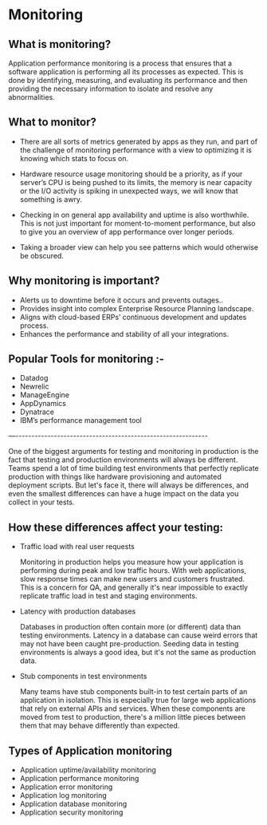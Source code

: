 # Monitoring

## What is monitoring?

Application performance monitoring is a process that ensures that a software application is performing all its processes as expected. This is done by identifying, measuring, and evaluating its performance and then providing the necessary information to isolate and resolve any abnormalities.

## What to monitor?

- There are all sorts of metrics generated by apps as they run, and part of the challenge of monitoring performance with a view to optimizing it is knowing which stats to focus on.

- Hardware resource usage monitoring should be a priority, as if your server’s CPU is being pushed to its limits, the memory is near capacity or the I/O activity is spiking in unexpected ways, we will know that something is awry.

- Checking in on general app availability and uptime is also worthwhile. This is not just important for moment-to-moment performance, but also to give you an overview of app performance over longer periods.

- Taking a broader view can help you see patterns which would otherwise be obscured.

## Why monitoring is important?

- Alerts us to downtime before it occurs and prevents outages..
- Provides insight into complex Enterprise Resource Planning landscape.
- Aligns with cloud-based ERPs’ continuous development and updates process.
- Enhances the performance and stability of all your integrations.

## Popular Tools for monitoring :-

- Datadog
- Newrelic
- ManageEngine
- AppDynamics
- Dynatrace
- IBM’s performance management tool

—------------------------------------------------------------

One of the biggest arguments for testing and monitoring in production is the fact that testing and production environments will always be different.
Teams spend a lot of time building test environments that perfectly replicate production with things like hardware provisioning and automated deployment scripts. But let's face it, there will always be differences, and even the smallest differences can have a huge impact on the data you collect in your tests.

## How these differences affect your testing:

- Traffic load with real user requests

  Monitoring in production helps you measure how your application is performing during peak and low traffic hours. With web applications, slow response times can make new users and customers frustrated. This is a concern for QA, and generally it's near impossible to exactly replicate traffic load in test and staging environments.

- Latency with production databases

  Databases in production often contain more (or different) data than testing environments. Latency in a database can cause weird errors that may not have been caught pre-production. Seeding data in testing environments is always a good idea, but it's not the same as production data.

- Stub components in test environments

  Many teams have stub components built-in to test certain parts of an application in isolation. This is especially true for large web applications that rely on external APIs and services. When these components are moved from test to production, there's a million little pieces between them that may behave differently than expected.

## Types of Application monitoring

- Application uptime/availability monitoring
- Application performance monitoring
- Application error monitoring
- Application log monitoring
- Application database monitoring
- Application security monitoring

